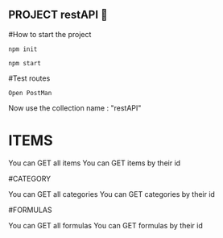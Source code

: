 ## PROJECT restAPI 🤯

#How to start the project

```
npm init
```
```
npm start
```

#Test routes

```
Open PostMan
```
Now use the collection name : "restAPI"

# ITEMS

You can GET all items
You can GET items by their id

#CATEGORY

You can GET all categories
You can GET categories by their id

#FORMULAS

You can GET all formulas
You can GET formulas by their id
